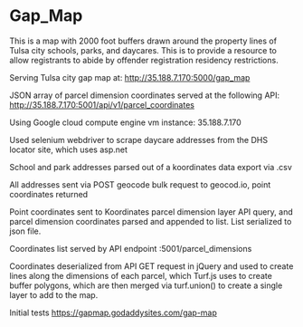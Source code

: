 # Gap_Map

This is a map with 2000 foot buffers drawn around the property lines of Tulsa city schools, parks, and daycares. This is to provide a resource to allow registrants to abide by offender registration residency restrictions.

Serving Tulsa city gap map at:
http://35.188.7.170:5000/gap_map

JSON array of parcel dimension coordinates served at the following API:
http://35.188.7.170:5001/api/v1/parcel_coordinates

Using Google cloud compute engine vm instance:
35.188.7.170

Used selenium webdriver to scrape daycare addresses from the DHS locator site, which uses asp.net

School and park addresses parsed out of a koordinates data export via .csv

All addresses sent via POST geocode bulk request to geocod.io, point coordinates returned

Point coordinates sent to Koordinates parcel dimension layer API query, and parcel dimension coordinates parsed and appended to list. List serialized to json file. 

Coordinates list served by API endpoint :5001/parcel_dimensions 

Coordinates deserialized from API GET request in jQuery and used to create lines along the dimensions of each parcel, which Turf.js uses to create buffer polygons, which are then merged via turf.union() to create a single layer to add to the map.


 
Initial tests
https://gapmap.godaddysites.com/gap-map
